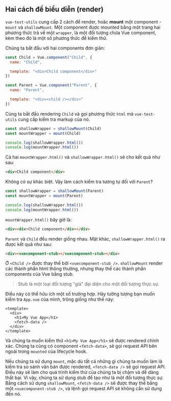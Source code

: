 ## Hai cách để biểu diễn (render)

`vue-test-utils` cung cấp 2 cách để  render, hoăc  __mount__ một component - `mount` và `shallowMount`. Một component được mounted bằng một trang hai phương thức trả về một `wrapper`, là một đối tượng chứa Vue component, kèm theo đó là một số phương thức để kiểm thử.

Chúng ta bắt đầu với hai components đơn giản:

```js
const Child = Vue.component("Child", {
  name: "Child",

  template: "<div>Child component</div>"
})

const Parent = Vue.component("Parent", {
  name: "Parent",

  template: "<div><child /></div>"
})
```

Cúng ta bắt đầù rendering `Child` và gọi phương thức `html` mà `vue-test-utils` cung cấp kiểm tra markup của nó.

```js
const shallowWrapper = shallowMount(Child)
const mountWrapper = mount(Child)

console.log(shallowWrapper.html())
console.log(mountWrapper.html())
```

Cả hai `mountWrapper.html()` và `shallowWrapper.html()` sẽ cho kết quả như sau:

```html
<div>Child component</div>
```

Không có sự khác biệt. Vậy làm cách kiểm tra tương tự đối với `Parent`?

```js
const shallowWrapper = shallowMount(Parent)
const mountWrapper = mount(Parent)

console.log(shallowWrapper.html())
console.log(mountWrapper.html())
```

`mountWrapper.html()` bây giờ là:

```html
<div><div>Child component</div></div>
```

`Parent` và `Child` đều render giống nhau. Mặt khác, `shallowWrapper.html()` ra được kết quả như sau:

```html
<div><vuecomponent-stub></vuecomponent-stub></div>
```

Ở `<Child />` được thay thế bởi `<vuecomponent-stub />`. `shallowMount` render các thành phần html thông thường, nhưng thay thế các thành phần components của Vue bằng stub.

> Stub là một loại đối tượng "giả" đại diện cho một đối tượng thực sự.

Điều này có thể hữu ích một số trường hợp. Hãy tưởng tượng bạn muốn kiếm tra `App.vue` của mình, trông giống như thế này:

```vue
<template>
  <div>
    <h1>My Vue App</h1>
    <fetch-data />
  </div>
</template>
```

Và chúng ta muốn kiểm thử  `<h1>My Vue App</h1>` sẽ được rendered chính xác. Chúng ta cũng có component `<fetch-data>`, sẽ gọi request API bên ngoài trong `mounted` của lifecycle hook.

Nếu chúng ta sử dụng `mount`, mặc dù tất cả những gì chúng ta muốn làm là kiểm tra so sánh văn bản được rendered, `<fetch-data />` sẽ gọi request API. Điều này sẽ làm cho quá trình kiểm thử của chúng ta bị chậm và dễ dàng thất bại. Vì vậy, chúng ta sử dụng stub để tạo như là một đối tượng thực sự. Bằng cách sử dụng `shallowMount`, `<fetch-data />` sẽ được thay thế bằng một `<vuecomponent-stub />`, và lệnh gọi request API sẽ không cần sử dụng đến nó.
